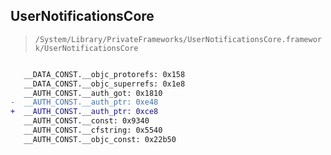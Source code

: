 ## UserNotificationsCore

> `/System/Library/PrivateFrameworks/UserNotificationsCore.framework/UserNotificationsCore`

```diff

   __DATA_CONST.__objc_protorefs: 0x158
   __DATA_CONST.__objc_superrefs: 0x1e8
   __AUTH_CONST.__auth_got: 0x1810
-  __AUTH_CONST.__auth_ptr: 0xe48
+  __AUTH_CONST.__auth_ptr: 0xce8
   __AUTH_CONST.__const: 0x9340
   __AUTH_CONST.__cfstring: 0x5540
   __AUTH_CONST.__objc_const: 0x22b50

```
